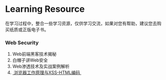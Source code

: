 # Learning Resource
在学习过程中，整合一些学习资源，仅供学习交流，如果对您有帮助，建议您去购买纸质或正版电子书。  
### Web Security
1. Web前端黑客技术揭秘
2. 白帽子讲Web安全
3. Web渗透技术及实战案例解析
4. [ 浏览器工作原理与XSS-HTML编码 ][1]

[1]:	https://www.jianshu.com/p/c0dc4bbab8e8 "浏览器工作原理与XSS-HTML编码"